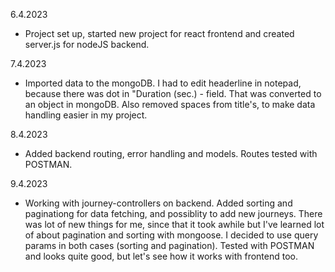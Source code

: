 
6.4.2023 
  - Project set up, started new project for react frontend and created server.js for nodeJS backend.

7.4.2023 
  - Imported data to the mongoDB. I had to edit headerline in notepad, because there was dot in "Duration (sec.) - field. That was converted to an object in mongoDB.       Also removed spaces from title's, to make data handling easier in my project.

8.4.2023
  - Added backend routing, error handling and models. Routes tested with POSTMAN.
  
9.4.2023
  - Working with journey-controllers on backend. Added sorting and paginationg for data fetching, and possiblity to add new journeys. There was lot of new things for       me, since that it took awhile but I've learned lot of about pagination and sorting with mongoose. I decided to use query params in both cases (sorting and             pagination). Tested with POSTMAN and looks quite good, but let's see how it works with frontend too.
